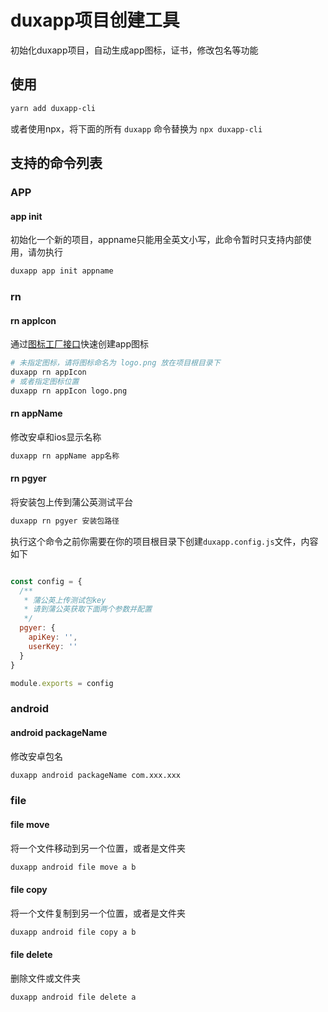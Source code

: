 # duxapp项目创建工具

初始化duxapp项目，自动生成app图标，证书，修改包名等功能

## 使用

```bash
yarn add duxapp-cli
```

或者使用npx，将下面的所有 `duxapp` 命令替换为 `npx duxapp-cli`

## 支持的命令列表

### APP

#### app init
初始化一个新的项目，appname只能用全英文小写，此命令暂时只支持内部使用，请勿执行
```bash
duxapp app init appname
```

### rn

#### rn appIcon

通过[图标工厂接口](https://icon.wuruihong.com)快速创建app图标
```bash
# 未指定图标，请将图标命名为 logo.png 放在项目根目录下
duxapp rn appIcon
# 或者指定图标位置
duxapp rn appIcon logo.png
```

#### rn appName

修改安卓和ios显示名称
```bash
duxapp rn appName app名称
```

#### rn pgyer

将安装包上传到蒲公英测试平台
```bash
duxapp rn pgyer 安装包路径
```
执行这个命令之前你需要在你的项目根目录下创建`duxapp.config.js`文件，内容如下
```javascript

const config = {
  /**
   * 蒲公英上传测试包key
   * 请到蒲公英获取下面两个参数并配置
   */
  pgyer: {
    apiKey: '',
    userKey: ''
  }
}

module.exports = config

```

### android

#### android packageName

修改安卓包名

```bash
duxapp android packageName com.xxx.xxx
```


### file

#### file move

将一个文件移动到另一个位置，或者是文件夹

```bash
duxapp android file move a b
```

#### file copy

将一个文件复制到另一个位置，或者是文件夹

```bash
duxapp android file copy a b
```

#### file delete

删除文件或文件夹

```bash
duxapp android file delete a
```

